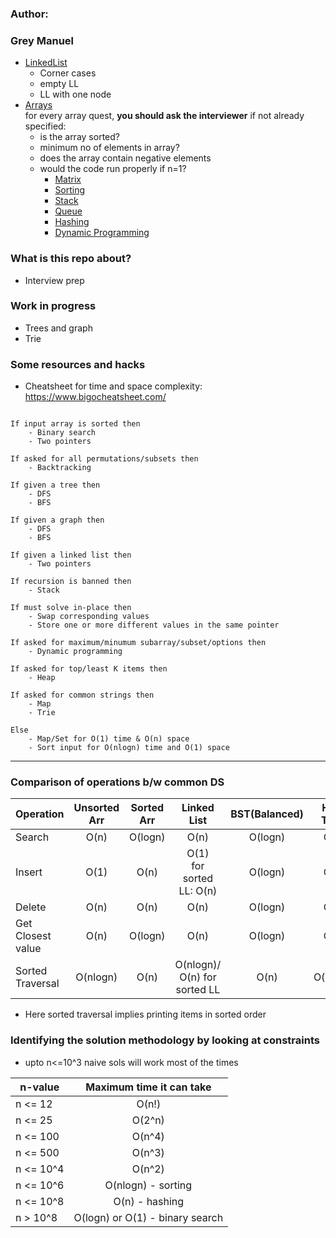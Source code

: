 ### Author:
### Grey Manuel

- [LinkedList](LinkedList/)
    <br>
    - Corner cases
    - empty LL
    - LL with one node
- [Arrays](Arrays/)
    <br>
    for every array quest, **you should ask the interviewer** if not already specified:
    - is the array sorted?
    - minimum no of elements in array?
    - does the array contain negative elements
    - would the code run properly if n=1?
        - [Matrix](Matrix/)
        - [Sorting](Sorting/)
        - [Stack](Stack/)
        - [Queue](Queue/)
        - [Hashing](Hashing/)
        - [Dynamic Programming](DP_striver/)

### What is this repo about?
- Interview prep

### Work in progress
- Trees and graph
- Trie

### Some resources and hacks

- Cheatsheet for time and space complexity:
https://www.bigocheatsheet.com/


```

If input array is sorted then
    - Binary search
    - Two pointers

If asked for all permutations/subsets then
    - Backtracking

If given a tree then
    - DFS
    - BFS

If given a graph then
    - DFS
    - BFS

If given a linked list then
    - Two pointers

If recursion is banned then
    - Stack

If must solve in-place then
    - Swap corresponding values
    - Store one or more different values in the same pointer

If asked for maximum/minumum subarray/subset/options then
    - Dynamic programming

If asked for top/least K items then
    - Heap

If asked for common strings then
    - Map
    - Trie

Else
    - Map/Set for O(1) time & O(n) space
    - Sort input for O(nlogn) time and O(1) space

```

<hr>

### Comparison of operations b/w common DS

Operation | Unsorted Arr | Sorted Arr | Linked List | BST(Balanced) | Hash Table
------- | :------: | :------: | :------:  | :------: | :------: |
Search | O(n) | O(logn) | O(n) | O(logn) |  O(1) |
Insert | O(1) | O(n) | O(1) <br> for sorted LL: O(n) | O(logn) | O(1) |
Delete | O(n) | O(n) | O(n) |  O(logn) | O(1) |
Get Closest value | O(n) | O(logn) | O(n) | O(logn) | O(1) |
Sorted Traversal | O(nlogn) | O(n) | O(nlogn)/ O(n) for sorted LL | O(n) | O(nlogn)

-  Here sorted traversal implies printing items in sorted order

### Identifying the solution methodology by looking at constraints
- upto n<=10^3 naive sols will work most of the times

n-value | Maximum time it can take |
------- | :----------------: |
n <= 12 | O(n!)
n <= 25 | O(2^n)
n <= 100 | O(n^4)
n <= 500 | O(n^3)
n <= 10^4 | O(n^2)
n <= 10^6 | O(nlogn) - sorting
n <= 10^8 | O(n) - hashing
n > 10^8 | O(logn) or O(1) - binary search


